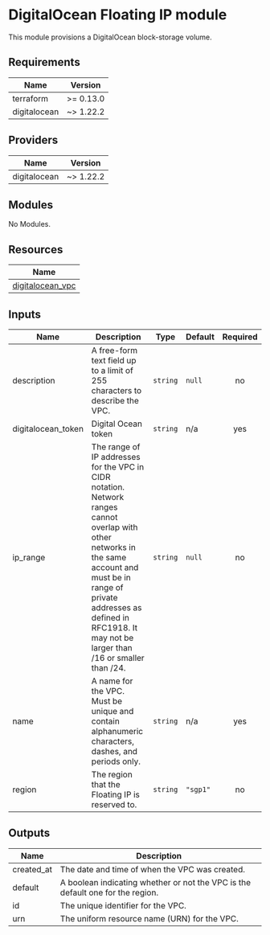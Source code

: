 # DigitalOcean Floating IP module

This module provisions a DigitalOcean block-storage volume.

<!-- BEGINNING OF PRE-COMMIT-TERRAFORM DOCS HOOK -->
## Requirements

| Name         | Version   |
| ------------ | --------- |
| terraform    | >= 0.13.0 |
| digitalocean | ~> 1.22.2 |

## Providers

| Name         | Version   |
| ------------ | --------- |
| digitalocean | ~> 1.22.2 |

## Modules

No Modules.

## Resources

| Name                                                                                                            |
| --------------------------------------------------------------------------------------------------------------- |
| [digitalocean_vpc](https://registry.terraform.io/providers/digitalocean/digitalocean/latest/docs/resources/vpc) |

## Inputs

| Name                | Description                                                                                                                                                                                                                                       | Type     | Default  | Required |
| ------------------- | ------------------------------------------------------------------------------------------------------------------------------------------------------------------------------------------------------------------------------------------------- | -------- | -------- | :------: |
| description         | A free-form text field up to a limit of 255 characters to describe the VPC.                                                                                                                                                                       | `string` | `null`   |    no    |
| digitalocean\_token | Digital Ocean token                                                                                                                                                                                                                               | `string` | n/a      |   yes    |
| ip\_range           | The range of IP addresses for the VPC in CIDR notation. Network ranges cannot overlap with other networks in the same account and must be in range of private addresses as defined in RFC1918. It may not be larger than /16 or smaller than /24. | `string` | `null`   |    no    |
| name                | A name for the VPC. Must be unique and contain alphanumeric characters, dashes, and periods only.                                                                                                                                                 | `string` | n/a      |   yes    |
| region              | The region that the Floating IP is reserved to.                                                                                                                                                                                                   | `string` | `"sgp1"` |    no    |

## Outputs

| Name        | Description                                                                    |
| ----------- | ------------------------------------------------------------------------------ |
| created\_at | The date and time of when the VPC was created.                                 |
| default     | A boolean indicating whether or not the VPC is the default one for the region. |
| id          | The unique identifier for the VPC.                                             |
| urn         | The uniform resource name (URN) for the VPC.                                   |
<!-- END OF PRE-COMMIT-TERRAFORM DOCS HOOK -->